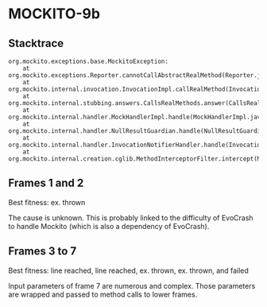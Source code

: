# MOCKITO-9b

## Stacktrace

```
org.mockito.exceptions.base.MockitoException:
	at org.mockito.exceptions.Reporter.cannotCallAbstractRealMethod(Reporter.java:583)
	at org.mockito.internal.invocation.InvocationImpl.callRealMethod(InvocationImpl.java:110)
	at org.mockito.internal.stubbing.answers.CallsRealMethods.answer(CallsRealMethods.java:36)
	at org.mockito.internal.handler.MockHandlerImpl.handle(MockHandlerImpl.java:93)
	at org.mockito.internal.handler.NullResultGuardian.handle(NullResultGuardian.java:29)
	at org.mockito.internal.handler.InvocationNotifierHandler.handle(InvocationNotifierHandler.java:38)
	at org.mockito.internal.creation.cglib.MethodInterceptorFilter.intercept(MethodInterceptorFilter.java:59)
```

## Frames 1 and 2

Best fitness: ex. thrown

The cause is unknown. This is probably linked to the difficulty of EvoCrash to handle Mockito (which is also a dependency of EvoCrash).

## Frames 3 to 7

Best fitness: line reached, line reached, ex. thrown, ex. thrown, and failed

Input parameters of frame 7 are numerous and complex. Those parameters are wrapped and passed to method calls to lower frames.
